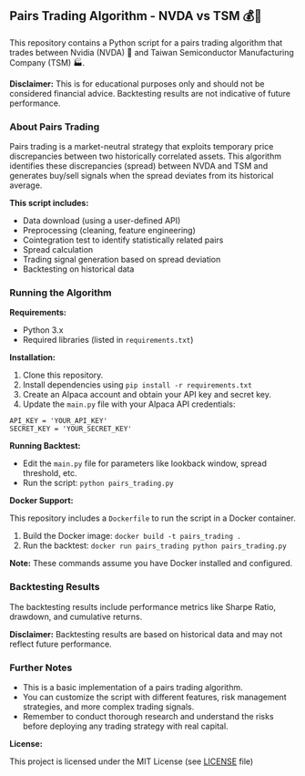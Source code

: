 ## Pairs Trading Algorithm - NVDA vs TSM 💰🚀

This repository contains a Python script for a pairs trading algorithm that trades between Nvidia (NVDA) 🤖 and Taiwan Semiconductor Manufacturing Company (TSM) 🏭. 

**Disclaimer:** This is for educational purposes only and should not be considered financial advice. Backtesting results are not indicative of future performance.


### About Pairs Trading

Pairs trading is a market-neutral strategy that exploits temporary price discrepancies between two historically correlated assets. This algorithm identifies these discrepancies (spread) between NVDA and TSM and generates buy/sell signals when the spread deviates from its historical average.

**This script includes:**

* Data download (using a user-defined API)
* Preprocessing (cleaning, feature engineering)
* Cointegration test to identify statistically related pairs
* Spread calculation
* Trading signal generation based on spread deviation
* Backtesting on historical data

### Running the Algorithm

**Requirements:**

* Python 3.x
* Required libraries (listed in `requirements.txt`)

**Installation:**

1. Clone this repository.
2. Install dependencies using `pip install -r requirements.txt`
3. Create an Alpaca account and obtain your API key and secret key.
4. Update the `main.py` file with your Alpaca API credentials:

```
API_KEY = 'YOUR_API_KEY'
SECRET_KEY = 'YOUR_SECRET_KEY'
```

**Running Backtest:**

* Edit the `main.py` file for parameters like lookback window, spread threshold, etc.
* Run the script: `python pairs_trading.py`

**Docker Support:**

This repository includes a `Dockerfile` to run the script in a Docker container.

1. Build the Docker image: `docker build -t pairs_trading .`
2. Run the backtest: `docker run pairs_trading python pairs_trading.py`

**Note:** These commands assume you have Docker installed and configured.

### Backtesting Results

The backtesting results include performance metrics like Sharpe Ratio, drawdown, and cumulative returns.

**Disclaimer:** Backtesting results are based on historical data and may not reflect future performance.


### Further Notes

* This is a basic implementation of a pairs trading algorithm. 
* You can customize the script with different features, risk management strategies, and more complex trading signals.
* Remember to conduct thorough research and understand the risks before deploying any trading strategy with real capital.


**License:**

This project is licensed under the MIT License (see [LICENSE](LICENSE) file)

